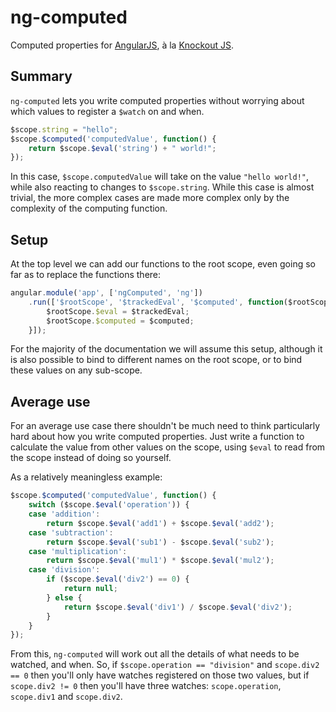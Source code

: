 # ng-computed

Computed properties for [AngularJS][1], à la [Knockout JS][2].

[1]: http://angularjs.org/
[2]: http://knockoutjs.com/


## Summary

`ng-computed` lets you write computed properties without worrying
about which values to register a `$watch` on and when.

```javascript
$scope.string = "hello";
$scope.$computed('computedValue', function() {
    return $scope.$eval('string') + " world!";
});
```

In this case, `$scope.computedValue` will take on the value `"hello
world!"`, while also reacting to changes to `$scope.string`. While
this case is almost trivial, the more complex cases are made more
complex only by the complexity of the computing function.

## Setup

At the top level we can add our functions to the root scope, even
going so far as to replace the functions there:

```javascript
angular.module('app', ['ngComputed', 'ng'])
    .run(['$rootScope', '$trackedEval', '$computed', function($rootScope, $trackedEval, $computed) {
        $rootScope.$eval = $trackedEval;
        $rootScope.$computed = $computed;
    }]);
```
For the majority of the documentation we will assume this setup,
although it is also possible to bind to different names on the root
scope, or to bind these values on any sub-scope.

## Average use

For an average use case there shouldn't be much need to think
particularly hard about how you write computed properties. Just write
a function to calculate the value from other values on the scope,
using `$eval` to read from the scope instead of doing so yourself.

As a relatively meaningless example:

```javascript
$scope.$computed('computedValue', function() {
    switch ($scope.$eval('operation')) {
    case 'addition':
        return $scope.$eval('add1') + $scope.$eval('add2');
    case 'subtraction':
        return $scope.$eval('sub1') - $scope.$eval('sub2');
    case 'multiplication':
        return $scope.$eval('mul1') * $scope.$eval('mul2');
    case 'division':
        if ($scope.$eval('div2') == 0) {
            return null;
        } else {
            return $scope.$eval('div1') / $scope.$eval('div2');
        }
    }
});
```

From this, `ng-computed` will work out all the details of what needs
to be watched, and when. So, if `$scope.operation == "division"` and
`scope.div2 == 0` then you'll only have watches registered on those
two values, but if `scope.div2 != 0` then you'll have three watches:
`scope.operation`, `scope.div1` and `scope.div2`.
